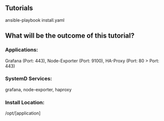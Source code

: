 ## Tutorials
ansible-playbook install.yaml

## What will be the outcome of this tutorial?

### Applications: 
Grafana (Port: 443), Node-Exporter (Port: 9100), HA-Proxy (Port: 80 > Port: 443)

### SystemD Services:
grafana, node-exporter, haproxy

### Install Location:
/opt/[application]







